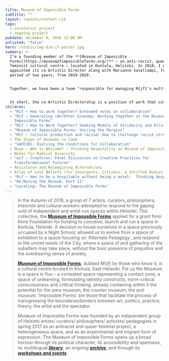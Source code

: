 ```yaml
---
title: Museum of Impossible Forms
subtitle: ""
layout: layouts/content.njk
tags:
  - curatorial project
  - ongoing project
pubdate: December 9, 2016 12:00 AM
unlisted: "false"
hero: /static/img-d/m-if-poster.jpg
summary: >-
  I’m a founding member of the **[Museum of Impossible
  Forms](https://museumofimpossibleforms.org/)** – an anti-racist, queer
  feminist cultural centre – located in Kontula, Helsinki. In 2018, I was
  appointed its co-Artistic Director along with Marianne Savallampi, for a
  period of two years, from 2019-2020.


  Together, we have been a team "responsible for managing M{if}’s multilingual library and its ongoing archive, as well as the overall programming – including curating workshops and events, making coffee, maintaining the space and its day-to-day functioning, liaising with invited artists and performers, offering technical and documentation support, as well as managing finances and accounts”.


  In short, the co-Artistic Directorship is a position of work that cuts through multiple strata of infrastructural praxis, and as such, is a consolidated set of roles that normally (within an institutional setting) would be distributed through a hierarchical framework. Through multi-layered, recurrent work, we have aimed to create a space and ethos that facilitates the conditions for making significant interventions through cinema, performance, music, spoken word, visual arts, and activism based practices, discourses, and pedagogies.
children:
  - "Mif ~ How to work together? Extended notes on collaboration"
  - "Mif ~ Generating (An)Other Economy: Working Together at the Museum of
    Impossible Forms"
  - "Mif ~ How to Work Together? Seeking Models of Solidarity and Alliance"
  - "Museum of Impossible Forms: Voicing the Margins"
  - "Mif ~ Cultural production and racism: How to challenge racist structures"
  - The Shape of Museums to Come
  - "SAFE{R}: Evolving the Conditions for Collaboration"
  - Muse ~ Who is Welcome? – Thinking Hospitality as Museum of Impossible Forms
  - Notes for Radical Diversity
  - "mif ~ CreaTures: Panel Discussion on Creative Practices for
    Transformational Futures"
  - Resistance and Reimagining Alternatives
  - Atlas of Lost Beliefs (for Insurgents, Citizens, & Untitled Bodies)
  - "Mif ~ How to be a hospitable without being a motel:  Thinking Hospitalities"
  - "Re-Musing the Museum: Part II"
  - "Locating: The Museum of Impossible Forms"
---
```

> In the Autumn of 2016, a group of 7 artists, curators, philosophers, theorists and cultural workers attempted to respond to the gaping void of Independent and artist-run spaces within Helsinki. This collective, the **[Museum of Impossible Forms](https://museumofimpossibleforms.org/)** applied for a grant from Kone Foundation for funding to conceive, launch and run a space in Kontula, Helsinki. A decision to house ourselves in a space previously occupied by a Night School, allowed us to evolve from a space of exhibition to a space focusing on 'Alternate Pedagogy', and respond to the unmet needs of the City, where a space of and gathering of the subaltern may take place, without the toxic presence of prejudice and the overbearing sense of anxiety.
>
> **[Museum of Impossible Forms](https://museumofimpossibleforms.org/)**, dubbed M{*if*} by those who know it, is a cultural centre located in Kontula, East-Helsinki. For us the Museum is a space in flux – a contested space representing a contact zone, a space of unlearning, formulating identity constructs, norm-critical consciousness and critical thinking, already containing within it the potential for the *para museum*, the *counter museum*, the *anti museum*. ‘Impossible Forms’ are those that facilitate the process of transgressing the boundaries/borders between art, politics, practice, theory, the artist and the spectator.
>
> Museum of Impossible Forms was founded by an independent group of Helsinki artists/ curators/ philosophers/ activists/ pedagogists in spring 2017 as an antiracist and queer-feminist project, a heterogeneous space, and as an experimental and migrant form of expression. The Museum of Impossible Forms opens up a broad horizon through its political character, its accessibility and openness, its multilingual ***[library](https://museumofimpossibleforms.org/library)***, an ongoing ***[archive](https://museumofimpossibleforms.org/archives)***, and through its ***[workshops and events](https://museumofimpossibleforms.org/events)***.
